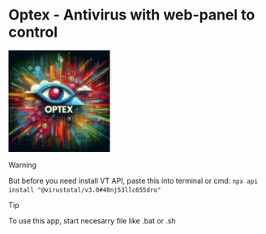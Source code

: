 <h1>Optex - Antivirus with web-panel to control</h1>

<img hieght="200px" width="200px" src="https://raw.githubusercontent.com/UndefinedClear/Optex/refs/heads/main/images/logo.jpg">

> [!WARNING]
> But before you need install VT API, paste this into terminal or cmd: ```npx api install "@virustotal/v3.0#40nj53llc655dro"```

> [!TIP]
> To use this app, start necesarry file like .bat or .sh